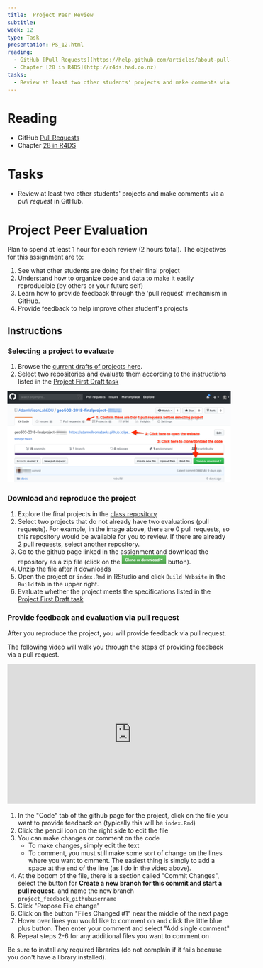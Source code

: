 ```yaml
---
title:  Project Peer Review
subtitle:  
week: 12
type: Task
presentation: PS_12.html
reading:
  - GitHub [Pull Requests](https://help.github.com/articles/about-pull-requests/)
  - Chapter [28 in R4DS](http://r4ds.had.co.nz)
tasks:
  - Review at least two other students' projects and make comments via a _pull request_ in GitHub. 
---
```




# Reading

- GitHub [Pull Requests](https://help.github.com/articles/about-pull-requests/)
- Chapter [28 in R4DS](http://r4ds.had.co.nz)

# Tasks

- Review at least two other students' projects and make comments via a _pull request_ in GitHub.

# Project Peer Evaluation

Plan to spend at least 1 hour for each review (2 hours total). The objectives for this assignment are to:

1. See what other students are doing for their final project
2. Understand how to organize code and data to make it easily reproducible (by others or your future self)
4. Learn how to provide feedback through the 'pull request' mechanism in GitHub.
3. Provide feedback to help improve other student's projects

## Instructions

### Selecting a project to evaluate

1. Browse the [current drafts of projects here](https://github.com/geo511-2020?q=project&type=&language=).  
2. Select two repositories and evaluate them according to the instructions listed in the [Project First Draft task](TK_11.html) 

![](project_assets/project_evaluation.png)

### Download and reproduce the project

1) Explore the final projects in the [class repository](https://github.com/geo511-2020?q=project&type=&language=)
2) Select two projects that do not already have two evaluations (pull requests). For example, in the image above, there are 0 pull requests, so this repository would be available for you to review.  If there are already 2 pull requests, select another repository.
2) Go to the github page linked in the assignment and download the repository as a zip file (click on the <img src='project_assets/download.png' width=100> button).
3) Unzip the file after it downloads
4) Open the project or `index.Rmd` in RStudio and click `Build Website` in the `Build` tab in the upper right.
5) Evaluate whether the project meets the specifications listed in the [Project First Draft task](TK_11.html)


### Provide feedback and evaluation via pull request

After you reproduce the project, you will provide feedback via pull request.

The following video will walk you through the steps of providing feedback via a pull request.
<iframe width="560" height="315" src="https://www.youtube.com/embed/wy9EggBhC-M" frameborder="0" allow="accelerometer; autoplay; encrypted-media; gyroscope; picture-in-picture" allowfullscreen></iframe>

1) In the "Code" tab of the github page for the project, click on the file you want to provide feedback on (typically this will be `index.Rmd`)
2) Click the pencil icon on the right side to edit the file
3) You can make changes or comment on the code
   * To make changes, simply edit the text
   * To comment, you must still make some sort of change on the lines where you want to cmment.  The easiest thing is simply to add a space at the end of the line (as I do in the video above).
4) At the bottom of the file, there is a section called "Commit Changes", select the button for **Create a new branch for this commit and start a pull request.** and name the new branch `project_feedback_githubusername`
5) Click "Propose File change"
6) Click on the button "Files Changed #1" near the middle of the next page
7) Hover over lines you would like to comment on and click the little blue plus button.  Then enter your comment and select "Add single comment"
6) Repeat steps 2-6 for any additional files you want to comment on 

Be sure to install any required libraries (do not complain if it fails because you don't have a library installed).
